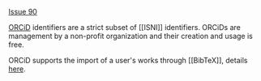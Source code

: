 [Issue 90](https://github.com/thoth-pub/thoth/issues/90)

[ORCiD](https://orcid.org/) identifiers are a strict subset of [[ISNI]] identifiers. ORCiDs are management by a non-profit organization and their creation and usage is free. 

ORCiD supports the import of a user's works through [[BibTeX]], details [here](https://support.orcid.org/hc/en-us/articles/360006894794-Importing-works-from-a-BibTeX-file).